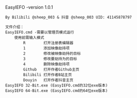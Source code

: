 EasyIEFO -version 1.0.1

    By Bilibili @sheep_003 & 抖音 @sheep_003 UID: 41145878797
   
    文件介绍：
    EasyIEFO.cmd -需要以管理员模式运行
        使用前需输入模式
            R        打开注册表编辑器
            1        添加映像劫持项
            2        修改被映像劫持的目标
            3        修改要劫持为的目标   
            4        删除映像劫持项
            Github   打开作者Github主页
            Bilibili 打开作者B站主页
            Douyin   打开作者抖音主页
    EasyIEFO 32-Bit.exe (EasyIEFO.cmd的32位exe版本)
    EasyIEFO 64-Bit.exe (EasyIEFO.cmd的64位exe版本)
